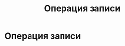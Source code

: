﻿---
layout: default
title: Операция записи
nav_order: 11
parent: Основные понятия
has_children: false
has_toc: false
---

Операция записи
=====================


